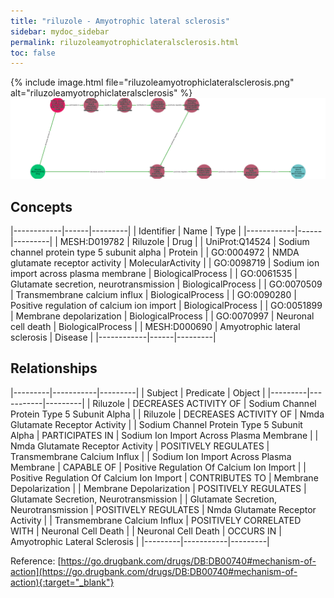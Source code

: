 ```yaml
---
title: "riluzole - Amyotrophic lateral sclerosis"
sidebar: mydoc_sidebar
permalink: riluzoleamyotrophiclateralsclerosis.html
toc: false 
---
```


{% include image.html file="riluzoleamyotrophiclateralsclerosis.png" alt="riluzoleamyotrophiclateralsclerosis" %}![Path Visualization](/images/riluzoleamyotrophiclateralsclerosis.png)

## Concepts

|------------|------|---------|
| Identifier | Name | Type    |
|------------|------|---------|
| MESH:D019782 | Riluzole | Drug |
| UniProt:Q14524 | Sodium channel protein type 5 subunit alpha | Protein |
| GO:0004972 | NMDA glutamate receptor activity | MolecularActivity |
| GO:0098719 | Sodium ion import across plasma membrane | BiologicalProcess |
| GO:0061535 | Glutamate secretion, neurotransmission | BiologicalProcess |
| GO:0070509 | Transmembrane calcium influx | BiologicalProcess |
| GO:0090280 | Positive regulation of calcium ion import | BiologicalProcess |
| GO:0051899 | Membrane depolarization | BiologicalProcess |
| GO:0070997 | Neuronal cell death | BiologicalProcess |
| MESH:D000690 | Amyotrophic lateral sclerosis | Disease |
|------------|------|---------|

## Relationships

|---------|-----------|---------|
| Subject | Predicate | Object  |
|---------|-----------|---------|
| Riluzole | DECREASES ACTIVITY OF | Sodium Channel Protein Type 5 Subunit Alpha |
| Riluzole | DECREASES ACTIVITY OF | Nmda Glutamate Receptor Activity |
| Sodium Channel Protein Type 5 Subunit Alpha | PARTICIPATES IN | Sodium Ion Import Across Plasma Membrane |
| Nmda Glutamate Receptor Activity | POSITIVELY REGULATES | Transmembrane Calcium Influx |
| Sodium Ion Import Across Plasma Membrane | CAPABLE OF | Positive Regulation Of Calcium Ion Import |
| Positive Regulation Of Calcium Ion Import | CONTRIBUTES TO | Membrane Depolarization |
| Membrane Depolarization | POSITIVELY REGULATES | Glutamate Secretion, Neurotransmission |
| Glutamate Secretion, Neurotransmission | POSITIVELY REGULATES | Nmda Glutamate Receptor Activity |
| Transmembrane Calcium Influx | POSITIVELY CORRELATED WITH | Neuronal Cell Death |
| Neuronal Cell Death | OCCURS IN | Amyotrophic Lateral Sclerosis |
|---------|-----------|---------|

Reference: [https://go.drugbank.com/drugs/DB:DB00740#mechanism-of-action](https://go.drugbank.com/drugs/DB:DB00740#mechanism-of-action){:target="_blank"}